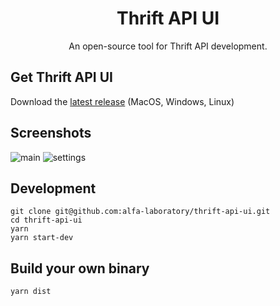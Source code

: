 <p align="center">
  <h1 align="center">Thrift API UI</h1>
  <p align="center">An open-source tool for Thrift API development.<p>
</p>

## Get Thrift API UI

Download the [latest release](https://github.com/alfa-laboratory/thrift-api-ui/releases/latest) (MacOS, Windows, Linux)

## Screenshots

![main](https://user-images.githubusercontent.com/2098777/72274758-cb4dcd00-363d-11ea-8977-45d30249cc5a.png)
![settings](https://user-images.githubusercontent.com/2098777/72275446-00a6ea80-363f-11ea-8492-f45b8f56dda6.png)

## Development

```
git clone git@github.com:alfa-laboratory/thrift-api-ui.git
cd thrift-api-ui
yarn
yarn start-dev
```

## Build your own binary
```
yarn dist
```
